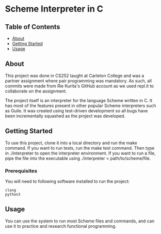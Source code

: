 # Scheme Interpreter in C

## Table of Contents

- [About](#about)
- [Getting Started](#getting_started)
- [Usage](#usage)

## About <a name = "about"></a>

This project was done in CS252 taught at Carleton College and was a partner assignment where pair programming was mandatory.
As such, all commits were made from Rie Kurita's GitHub account as we used repl.it to collaborate on the assignment.

The project itself is an interpreter for the language Scheme written in C. It has most of the features present in other popular Scheme interpreters such as Guile. It was created using test-driven development so all bugs have been incrementally squashed as the project was developed.

## Getting Started <a name = "getting_started"></a>

To use this project, clone it into a local directory and run the make command. If you want to run tests, run the make test command. Then type in ./interpreter to open the interpreter environment. If you want to run a file, pipe the file into the executable using ./interpreter < path/to/scheme/file.

### Prerequisites

You will need to following software installed to run the project:

```
clang
python3
```

## Usage <a name = "usage"></a>

You can use the system to run most Scheme files and commands, and can use it to practice and research functional programming.

